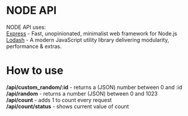 # NODE API

NODE API uses:<br>
[Express](https://expressjs.com/) - Fast, unopinionated, minimalist web framework for Node.js <br>
[Lodash](https://lodash.com/) - A modern JavaScript utility library delivering modularity, performance & extras.

# How to use

<b>/api/custom_random/:id</b> - returns a (JSON) number between 0 and :id <br>
<b>/api/random</b> - returns a number (JSON) between 0 and 1023
<br>
<b>/api/count</b> - adds 1 to count every request
<br>
<b>/api/count/status</b> - shows current value of count
